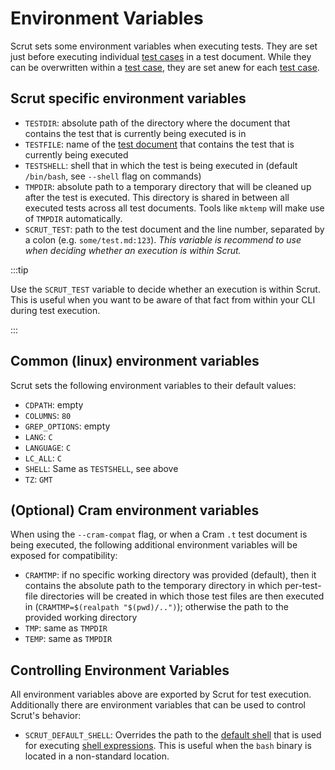# Environment Variables

Scrut sets some environment variables when executing tests. They are set just before executing individual [test cases](/docs/reference/fundamentals/test-case/) in a test document. While they can be overwritten within a [test case](/docs/reference/fundamentals/test-case/), they are set anew for each [test case](/docs/reference/fundamentals/test-case/).

## Scrut specific environment variables

- `TESTDIR`: absolute path of the directory where the document that contains the test that is currently being executed is in
- `TESTFILE`: name of the [test document](/docs/reference/fundamentals/test-document/) that contains the test that is currently being executed
- `TESTSHELL`: shell that in which the test is being executed in (default `/bin/bash`, see `--shell` flag on commands)
- `TMPDIR`: absolute path to a temporary directory that will be cleaned up after the test is executed. This directory is shared in between all executed tests across all test documents. Tools like `mktemp` will make use of `TMPDIR` automatically.
- `SCRUT_TEST`: path to the test document and the line number, separated by a colon (e.g. `some/test.md:123`). *This variable is recommend to use when deciding whether an execution is within Scrut.*

:::tip

Use the `SCRUT_TEST` variable to decide whether an execution is within Scrut. This is useful when you want to be aware of that fact from within your CLI during test execution.

:::

## Common (linux) environment variables

Scrut sets the following environment variables to their default values:

- `CDPATH`: empty
- `COLUMNS`: `80`
- `GREP_OPTIONS`: empty
- `LANG`: `C`
- `LANGUAGE`: `C`
- `LC_ALL`: `C`
- `SHELL`: Same as `TESTSHELL`, see above
- `TZ`: `GMT`

## (Optional) Cram environment variables

When using the `--cram-compat` flag, or when a Cram `.t` test document is being executed, the following additional environment variables will be exposed for compatibility:

- `CRAMTMP`: if no specific working directory was provided (default), then it contains the absolute path to the temporary directory in which per-test-file directories will be created in which those test files are then executed in (`CRAMTMP=$(realpath "$(pwd)/..")`); otherwise the path to the provided working directory
- `TMP`: same as `TMPDIR`
- `TEMP`: same as `TMPDIR`

## Controlling Environment Variables

All environment variables above are exported by Scrut for test execution. Additionally there are environment variables that can be used to control Scrut's behavior:

- `SCRUT_DEFAULT_SHELL`: Overrides the path to the [default shell](/docs/reference/fundamentals/inline-configuration/#shell) that is used for executing [shell expressions](/docs/reference/fundamentals/shell-expression/). This is useful when the `bash` binary is located in a non-standard location.
